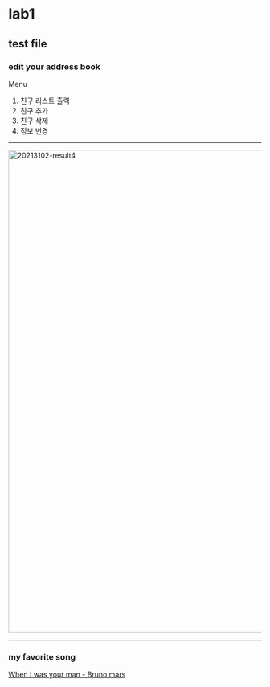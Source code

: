 # lab1
## test file
### edit your address book   
Menu
1. 친구 리스트 출력
2. 친구 추가
3. 친구 삭제
4. 정보 변경
* * *
<img width="960" alt="20213102-result4" src="https://user-images.githubusercontent.com/93446072/139574823-d4bed97d-5b09-49e0-8948-579e7587aeed.png">

* * * 
### my favorite song
[When I was your man - Bruno mars](https://youtu.be/ekzHIouo8Q4)

